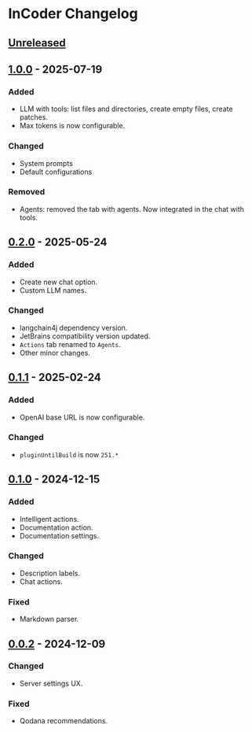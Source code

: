 <!-- Keep a Changelog guide -> https://keepachangelog.com -->

# InCoder Changelog

## [Unreleased]

## [1.0.0] - 2025-07-19

### Added

- LLM with tools: list files and directories, create empty files, create patches.
- Max tokens is now configurable.

### Changed

- System prompts
- Default configurations

### Removed

- Agents: removed the tab with agents. Now integrated in the chat with tools.

## [0.2.0] - 2025-05-24

### Added

- Create new chat option.
- Custom LLM names.

### Changed

- langchain4j dependency version.
- JetBrains compatibility version updated.
- `Actions` tab renamed to `Agents`.
- Other minor changes.

## [0.1.1] - 2025-02-24

### Added

- OpenAI base URL is now configurable.

### Changed

- `pluginUntilBuild` is now `251.*`

## [0.1.0] - 2024-12-15

### Added

- Intelligent actions.
- Documentation action.
- Documentation settings.

### Changed

- Description labels.
- Chat actions.

### Fixed

- Markdown parser.

## [0.0.2] - 2024-12-09

### Changed

- Server settings UX.

### Fixed

- Qodana recommendations.

[Unreleased]: https://github.com/damiano1996/incoder-plugin/compare/v1.0.0...HEAD
[1.0.0]: https://github.com/damiano1996/incoder-plugin/compare/v0.2.0...v1.0.0
[0.2.0]: https://github.com/damiano1996/incoder-plugin/compare/v0.1.1...v0.2.0
[0.1.1]: https://github.com/damiano1996/incoder-plugin/compare/v0.1.0...v0.1.1
[0.1.0]: https://github.com/damiano1996/incoder-plugin/compare/v0.0.2...v0.1.0
[0.0.2]: https://github.com/damiano1996/incoder-plugin/commits/v0.0.2
